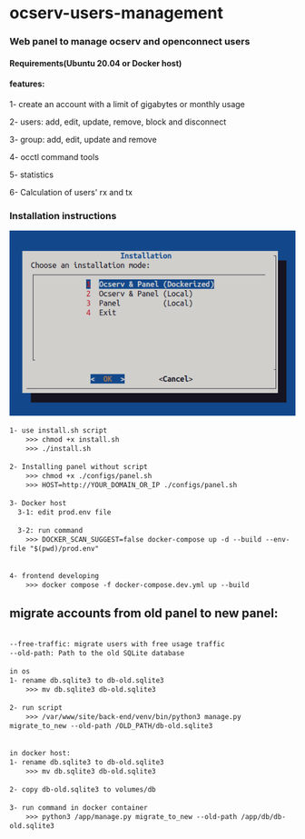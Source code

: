 # ocserv-users-management

### Web panel to manage ocserv and openconnect users

#### Requirements(Ubuntu 20.04 or Docker host)

#### features:

1- create an account with a limit of gigabytes or monthly usage

2- users: add, edit, update, remove, block and disconnect

3- group: add, edit, update and remove

4- occtl command tools

5- statistics

6- Calculation of users' rx and tx

### Installation instructions

<center><img src="dialog.png"></center>

```
1- use install.sh script
    >>> chmod +x install.sh
    >>> ./install.sh

2- Installing panel without script
    >>> chmod +x ./configs/panel.sh
    >>> HOST=http://YOUR_DOMAIN_OR_IP ./configs/panel.sh

3- Docker host
  3-1: edit prod.env file

  3-2: run command
    >>> DOCKER_SCAN_SUGGEST=false docker-compose up -d --build --env-file "$(pwd)/prod.env"


4- frontend developing
    >>> docker compose -f docker-compose.dev.yml up --build
```

## migrate accounts from old panel to new panel:

```

--free-traffic: migrate users with free usage traffic
--old-path: Path to the old SQLite database

in os
1- rename db.sqlite3 to db-old.sqlite3
    >>> mv db.sqlite3 db-old.sqlite3

2- run script
    >>> /var/www/site/back-end/venv/bin/python3 manage.py migrate_to_new --old-path /OLD_PATH/db-old.sqlite3


in docker host:
1- rename db.sqlite3 to db-old.sqlite3
    >>> mv db.sqlite3 db-old.sqlite3

2- copy db-old.sqlite3 to volumes/db

3- run command in docker container
    >>> python3 /app/manage.py migrate_to_new --old-path /app/db/db-old.sqlite3
```
